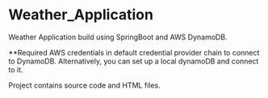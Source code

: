 # Weather_Application
Weather Application build using SpringBoot and AWS DynamoDB.

**Required AWS credentials in default credential provider chain to connect to DynamoDB. Alternatively, you can set up a local dynamoDB and connect to it.

Project contains source code and HTML files.

